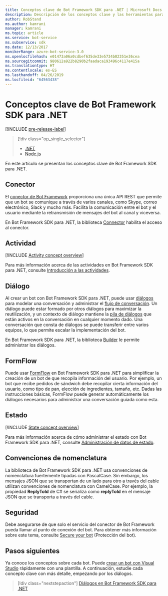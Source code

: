 ```yaml
---
title: Conceptos clave de Bot Framework SDK para .NET | Microsoft Docs
description: Descripción de los conceptos clave y las herramientas para la creación e implementación de bots de conversación disponibles en Bot Framework SDK para .NET.
author: RobStand
ms.author: kamrani
manager: kamrani
ms.topic: article
ms.service: bot-service
ms.subservice: sdk
ms.date: 12/13/2017
monikerRange: azure-bot-service-3.0
ms.openlocfilehash: e01473a06a0cdbef635de33e5734b02351e36cea
ms.sourcegitcommit: 980612a922b8290b2faadaca193496c4117e415a
ms.translationtype: HT
ms.contentlocale: es-ES
ms.lasthandoff: 04/26/2019
ms.locfileid: "64563438"
---
```

# <a name="key-concepts-in-the-bot-framework-sdk-for-net"></a>Conceptos clave de Bot Framework SDK para .NET

[!INCLUDE [pre-release-label](../includes/pre-release-label-v3.md)]

> [!div class="op_single_selector"]
> - [.NET](../dotnet/bot-builder-dotnet-concepts.md)
> - [Node.js](../nodejs/bot-builder-nodejs-concepts.md)

En este artículo se presentan los conceptos clave de Bot Framework SDK para .NET.

## <a name="connector"></a>Conector

El [conector de Bot Framework](bot-builder-dotnet-connector.md) proporciona una única API REST que permite que un bot se comunique a través de varios canales, como Skype, correo electrónico, Slack y mucho más. Facilita la comunicación entre el bot y el usuario mediante la retransmisión de mensajes del bot al canal y viceversa. 

En Bot Framework SDK para .NET, la biblioteca [Connector][connectorLibrary] habilita el acceso al conector. 

## <a name="activity"></a>Actividad

[!INCLUDE [Activity concept overview](../includes/snippet-dotnet-concept-activity.md)]

Para más información acerca de las actividades en Bot Framework SDK para .NET, consulte [Introducción a las actividades](bot-builder-dotnet-activities.md).

## <a name="dialog"></a>Diálogo

Al crear un bot con Bot Framework SDK para .NET, puede usar [diálogos](bot-builder-dotnet-dialogs.md) para modelar una conversación y administrar el [flujo de conversación](../bot-service-design-conversation-flow.md#dialog-stack). Un diálogo puede estar formado por otros diálogos para maximizar la reutilización, y un contexto de diálogo mantiene la [pila de diálogos](../bot-service-design-conversation-flow.md) que están activos en la conversación en cualquier momento dado. Una conversación que consta de diálogos se puede transferir entre varios equipos, lo que permite escalar la implementación del bot. 

En Bot Framework SDK para .NET, la biblioteca [Builder][builderLibrary] le permite administrar los diálogos.

## <a name="formflow"></a>FormFlow

Puede usar [FormFlow](bot-builder-dotnet-formflow.md) en Bot Framework SDK para .NET para simplificar la creación de un bot de que recopila información del usuario. Por ejemplo, un bot que recibe pedidos de sándwich debe recopilar cierta información del usuario, como tipo de pan, elección de ingredientes, tamaño, etc. Dadas las instrucciones básicas, FormFlow puede generar automáticamente los diálogos necesarios para administrar una conversación guiada como esta.

## <a name="state"></a>Estado

[!INCLUDE [State concept overview](../includes/snippet-dotnet-concept-state.md)]

Para más información acerca de cómo administrar el estado con Bot Framework SDK para .NET, consulte [Administración de datos de estado](bot-builder-dotnet-state.md).

## <a name="naming-conventions"></a>Convenciones de nomenclatura

La biblioteca de Bot Framework SDK para .NET usa convenciones de nomenclatura fuertemente tipadas con PascalCase. Sin embargo, los mensajes JSON que se transportan de un lado para otro a través del cable utilizan convenciones de nomenclatura con CamelCase. Por ejemplo, la propiedad **ReplyToId** de C# se serializa como **replyToId** en el mensaje JSON que se transporta a través del cable.

## <a name="security"></a>Seguridad

Debe asegurarse de que solo el servicio del conector de Bot Framework pueda llamar al punto de conexión del bot. Para obtener más información sobre este tema, consulte [Secure your bot](bot-builder-dotnet-security.md) (Protección del bot).

## <a name="next-steps"></a>Pasos siguientes

Ya conoce los conceptos sobre cada bot. Puede [crear un bot con Visual Studio](bot-builder-dotnet-quickstart.md) rápidamente con una plantilla. A continuación, estudie cada concepto clave con más detalle, empezando por los diálogos.

> [!div class="nextstepaction"]
> [Diálogos en Bot Framework SDK para .NET](bot-builder-dotnet-dialogs.md)

[connectorLibrary]: /dotnet/api/microsoft.bot.connector

[builderLibrary]: /dotnet/api/microsoft.bot.builder.dialogs
